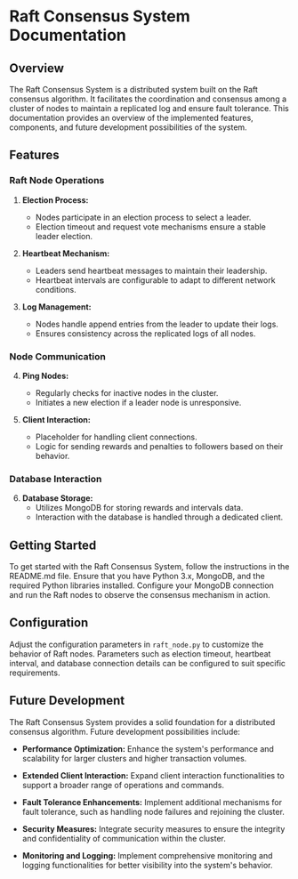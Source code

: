 # Raft Consensus System Documentation

## Overview

The Raft Consensus System is a distributed system built on the Raft consensus algorithm. It facilitates the coordination and consensus among a cluster of nodes to maintain a replicated log and ensure fault tolerance. This documentation provides an overview of the implemented features, components, and future development possibilities of the system.

## Features

### Raft Node Operations

1. **Election Process:**
    
    - Nodes participate in an election process to select a leader.
    - Election timeout and request vote mechanisms ensure a stable leader election.
2. **Heartbeat Mechanism:**
    
    - Leaders send heartbeat messages to maintain their leadership.
    - Heartbeat intervals are configurable to adapt to different network conditions.
3. **Log Management:**
    
    - Nodes handle append entries from the leader to update their logs.
    - Ensures consistency across the replicated logs of all nodes.

### Node Communication

4. **Ping Nodes:**
    
    - Regularly checks for inactive nodes in the cluster.
    - Initiates a new election if a leader node is unresponsive.
5. **Client Interaction:**
    
    - Placeholder for handling client connections.
    - Logic for sending rewards and penalties to followers based on their behavior.

### Database Interaction

6. **Database Storage:**
    - Utilizes MongoDB for storing rewards and intervals data.
    - Interaction with the database is handled through a dedicated client.

## Getting Started

To get started with the Raft Consensus System, follow the instructions in the README.md file. Ensure that you have Python 3.x, MongoDB, and the required Python libraries installed. Configure your MongoDB connection and run the Raft nodes to observe the consensus mechanism in action.

## Configuration

Adjust the configuration parameters in `raft_node.py` to customize the behavior of Raft nodes. Parameters such as election timeout, heartbeat interval, and database connection details can be configured to suit specific requirements.

## Future Development

The Raft Consensus System provides a solid foundation for a distributed consensus algorithm. Future development possibilities include:

- **Performance Optimization:** Enhance the system's performance and scalability for larger clusters and higher transaction volumes.
    
- **Extended Client Interaction:** Expand client interaction functionalities to support a broader range of operations and commands.
    
- **Fault Tolerance Enhancements:** Implement additional mechanisms for fault tolerance, such as handling node failures and rejoining the cluster.
    
- **Security Measures:** Integrate security measures to ensure the integrity and confidentiality of communication within the cluster.
    
- **Monitoring and Logging:** Implement comprehensive monitoring and logging functionalities for better visibility into the system's behavior.
